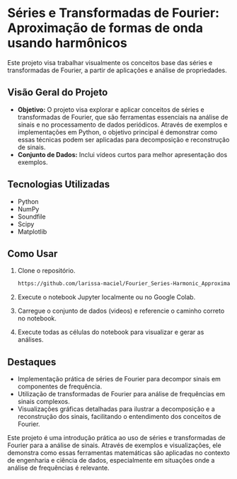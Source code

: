 # Séries e Transformadas de Fourier: Aproximação de formas de onda usando harmônicos

Este projeto visa trabalhar visualmente os conceitos base das séries e transformadas de Fourier, a partir de
aplicações e análise de propriedades.

## Visão Geral do Projeto
- **Objetivo:** O projeto visa explorar e aplicar conceitos de séries e transformadas de Fourier, que são ferramentas essenciais na análise de sinais e no processamento de dados     periódicos. Através de exemplos e implementações em Python, o objetivo principal é demonstrar como essas técnicas podem ser aplicadas para decomposição e reconstrução de sinais.
- **Conjunto de Dados:** Inclui vídeos curtos para melhor apresentação dos exemplos.

## Tecnologias Utilizadas
- Python
- NumPy
- Soundfile
- Scipy
- Matplotlib
  
## Como Usar
1. Clone o repositório.
   ```bash
   https://github.com/larissa-maciel/Fourier_Series-Harmonic_Approximation.git

2. Execute o notebook Jupyter localmente ou no Google Colab.

3. Carregue o conjunto de dados (videos) e referencie o caminho correto no notebook.

4. Execute todas as células do notebook para visualizar e gerar as análises.

## Destaques

- Implementação prática de séries de Fourier para decompor sinais em componentes de frequência.
- Utilização de transformadas de Fourier para análise de frequências em sinais complexos.
- Visualizações gráficas detalhadas para ilustrar a decomposição e a reconstrução dos sinais, facilitando o entendimento dos conceitos de Fourier.
  
Este projeto é uma introdução prática ao uso de séries e transformadas de Fourier para a análise de sinais. Através de exemplos e visualizações, ele demonstra como essas ferramentas matemáticas são aplicadas no contexto de engenharia e ciência de dados, especialmente em situações onde a análise de frequências é relevante.
